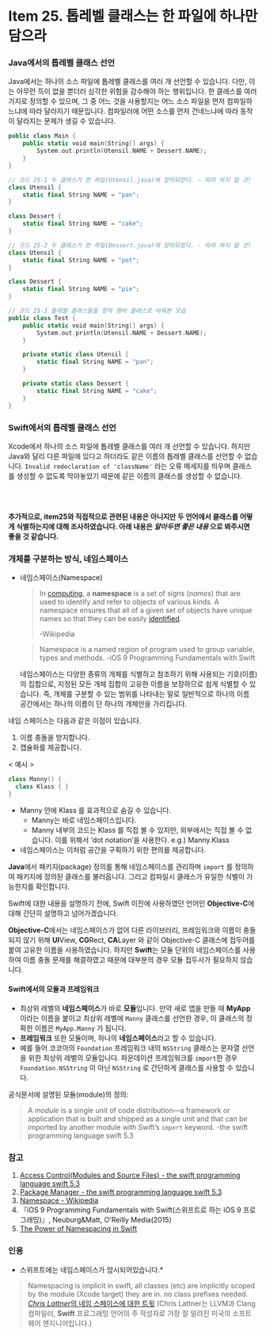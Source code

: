 # Item 25. 톱레벨 클래스는 한 파일에 하나만 담으라

### Java에서의 톱레벨 클래스 선언

Java에서는 하나의 소스 파일에 톱레벨 클래스를 여러 개 선언할 수 있습니다. 다만, 이는 아무런 득이 없을 뿐더러 심각한 위험을 감수해야 하는 행위입니다. 한 클래스를 여러 가지로 정의할 수 있으며, 그 중 어느 것을 사용할지는 어느 소스 파일을 먼저 컴파일하느냐에 따라 달라지기 때문입니다. 컴파일러에 어떤 소스를 먼저 건네느냐에 따라 동작이 달라지는 문제가 생길 수 있습니다.

```swift
public class Main {
    public static void main(String[] args) {
        System.out.println(Utensil.NAME + Dessert.NAME);
    }
}

// 코드 25-1 두 클래스가 한 파일(Utensil.java)에 정의되었다. - 따라 하지 말 것! 
class Utensil {
    static final String NAME = "pan";
}

class Dessert {
    static final String NAME = "cake";
}

// 코드 25-2 두 클래스가 한 파일(Dessert.java)에 정의되었다. - 따라 하지 말 것!
class Utensil {
    static final String NAME = "pot";
}

class Dessert {
    static final String NAME = "pie";
}

// 코드 25-3 톱레벨 클래스들을 정적 멤버 클래스로 바꿔본 모습 
public class Test {
    public static void main(String[] args) {
        System.out.println(Utensil.NAME + Dessert.NAME);
    }

    private static class Utensil {
        static final String NAME = "pan";
    }

    private static class Dessert {
        static final String NAME = "cake";
    }
}
```



### Swift에서의 톱레벨 클래스 선언

Xcode에서 하나의 소스 파일에 톱레벨 클래스를 여러 개 선언할 수 있습니다. 하지만 Java와 달리 다른 파일에 있다고 하더라도 같은 이름의 톱레벨 클래스를 선언할 수 없습니다.  `Invalid redeclaration of 'className'` 라는 오류 메세지를 띄우며 클래스를 생성할 수 없도록 막아놓았기 때문에 같은 이름의 클래스를 생성할 수 없습니다.

<br><br>

**추가적으로, item25와 직접적으로 관련된 내용은 아니지만 두 언어에서 클래스를 어떻게 식별하는지에 대해 조사하였습니다. 아래 내용은 _알아두면 좋은 내용_ 으로 봐주시면 좋을 것 같습니다.**

### 개체를 구분하는 방식, 네임스페이스

* 네임스페이스(Namespace)

  >In [computing](https://en.wikipedia.org/wiki/Computing), a **namespace** is a set of signs (*names*) that are used to identify and refer to objects of various kinds. A namespace ensures that all of a given set of objects have unique names so that they can be easily [identified](https://en.wikipedia.org/wiki/Identifier).
  >
  >-Wikipedia

  > Namespace is a named region of program used to group variable, types and methods.
  > -iOS 9 Programming Fundamentals with Swift

  네임스페이스는 다양한 종류의 개체를 식별하고 참조하기 위해 사용되는 기호(이름)의 집합으로, 지정된 모든 개체 집합의 고유한 이름을 보장하므로 쉽게 식별할 수 있습니다. 즉, 개체를 구분할 수 있는 범위를 나타내는 말로 일반적으로 하나의 이름 공간에서는 하나의 이름이 단 하나의 개체만을 가리킵니다.

네임 스페이스는 다음과 같은 이점이 있습니다.

1. 이름 충돌을 방지합니다.
2. 캡슐화를 제공합니다.

< 예시 >

```swift
class Manny() {
  class Klass { }
}
```

- Manny 안에 Klass 를 효과적으로 숨길 수 있습니다.
  - Manny는 바로 네임스페이스입니다.
  - Manny 내부의 코드는 Klass 를 직접 볼 수 있지만, 외부에서는 직접 볼 수 없습니다. 이를 위해서 ‘dot notation’을 사용한다. e.g.) Manny.Klass
- 네임스페이스는 이처럼 공간을 구획하기 위한 편의를 제공합니다.

**Java**에서 패키지(package) 정의를 통해 네임스페이스를 관리하며 `import` 를 정의하여 패키지에 정의된 클래스를 불러옵니다. 그리고 컴파일시 클래스가 유일한 식별이 가능한지를 확인합니다.

Swift에 대한 내용을 설명하기 전에, Swift 이전에 사용하였던 언어인 **Objective-C**에 대해 간단히 설명하고 넘어가겠습니다.

**Objective-C**에서는 네임스페이스가 없어 다른 라이브러리, 프레임워크와 이름이 충돌되지 않기 위해 **UI**View, **CG**Rect, **CA**Layer 와 같이 Objective-C 클래스에 접두어를 붙여 고유한 이름을 사용하였습니다. 하지만 **Swift**는 모듈 단위의 네임스페이스를 사용하여 이름 충돌 문제를 해결하였고 때문에 대부분의 경우 모듈 접두사가 필요하지 않습니다.

#### Swift에서의 모듈과 프레임워크

- 최상위 레벨의 **네임스페이스**가 바로 **모듈**입니다. 만약 새로 앱을 만들 때 **MyApp** 이라는 이름을 붙이고 최상위 레벨에 `Manny` 클래스를 선언한 경우, 이 클래스의 정확한 이름은 `MyApp.Manny` 가 됩니다.
- **프레임워크** 또한 모듈이며, 하나의 **네임스페이스**라고 할 수 있습니다.
- 예를 들어 코코아의 `Foundation` 프레임워크 내의 `NSString` 클래스는 문자열 선언을 위한 최상위 레벨의 모듈입니다. 파운데이션 프레임워크를 `import`한 경우 `Foundation.NSString` 이 아닌 `NSString` 로 간단하게 클래스를 사용할 수 있습니다.

공식문서에 설명된 모듈(module)의 정의: 

> A *module* is a single unit of code distribution—a framework or application that is built and shipped as a single unit and that can be imported by another module with Swift’s `import` keyword.
> -the swift programming language swift 5.3

### 참고

1. [Access Control(Modules and Source Files) - the swift programming language swift 5.3](https://docs.swift.org/swift-book/LanguageGuide/AccessControl.html) 
2. [Package Manager - the swift programming language swift 5.3](https://swift.org/package-manager/#conceptual-overview)
3. [Namespace - Wikipedia](https://en.wikipedia.org/wiki/Namespace)
4. 『iOS 9 Programming Fundamentals with Swift(스위프트로 하는 iOS 9 프로그래밍)』, Neuburg&Matt, O'Reilly Media(2015)
5. [The Power of Namespacing in Swift](https://www.vadimbulavin.com/the-power-of-namespacing-in-swift/)

### 인용

* 스위프트에는 네임스페이스가 암시되어있습니다.* 

>  Namespacing is implicit in swift, all classes (etc) are implicitly scoped by the module (Xcode target) they are in. no class prefixes needed.
> [*Chris Lattner*의 네임 스페이스에 대한 트윗](https://twitter.com/clattner_llvm/status/474730716941385729) 
> (Chris Lattner는 LLVM과 Clang 컴파일러, **Swift** 프로그래밍 언어의 주 작성자로 가장 잘 알려진 미국의 소프트웨어 엔지니어입니다.)

